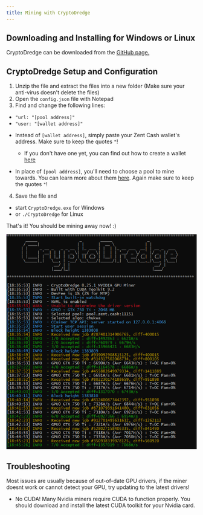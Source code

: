 ```yaml
---
title: Mining with CryptoDredge
---
```


## Downloading and Installing for Windows or Linux

CryptoDredge can be downloaded from the [GitHub page.](https://github.com/technobyl/CryptoDredge/releases)

## CryptoDredge Setup and Configuration

1. Unzip the file and extract the files into a new folder (Make sure your anti-virus doesn't delete the files)
2. Open the `config.json` file with Notepad
3. Find and change the following lines:

* `"url: "[pool address]"`
* `"user: "[wallet address]"`

- Instead of `[wallet address]`, simply paste your Zent Cash wallet's address. Make sure to keep the quotes `"`!
  - If you don't have one yet, you can find out how to create a wallet [here](../wallets/Making-a-Wallet)

- In place of `[pool address]`, you'll need to choose a pool to mine towards. You can learn more about them [here](Pools). Again make sure to keep the quotes `"`!

4.  Save the file and
  * start `CryptoDredge.exe` for Windows
  *  or `./CryptoDredge` for Linux

That's it! You should be mining away now! :)

![CryptoDredge-Working](../../assets/cryptodredge-working.png)

## Troubleshooting

Most issues are usually because of out-of-date GPU drivers, if the miner doesnt work or cannot detect your GPU, try updating to the latest drivers!

* No CUDA! Many Nvidia miners require CUDA to function properly. You should download and install the latest CUDA toolkit for your Nvidia card.
